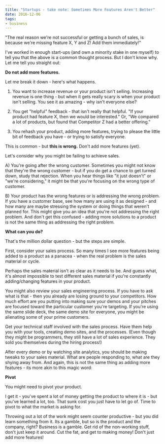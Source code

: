 ```yaml
---
title: "Startups - take note: Sometimes More Features Aren't Better"
date: 2016-12-06
tags:
- business
---
```

"The real reason we're not successful or getting a bunch of sales, is because we're missing feature X, Y and Z! Add them immediately!"

<!--more-->

I've worked in enough start-ups (and own a minority stake in one myself) to tell you that the above is a common thought process.  But I don't know why.  Let me tell you straight out:

**Do not add more features.**

Let me break it down - here's what happens.

1) You want to increase revenue or your product isn't selling.  Increasing revenue is one thing - but when it gets really scary is when your product isn't selling. You see it as amazing - why isn't everyone else?

2) You get "helpful" feedback - that isn't really that helpful.  "If your product had feature X, then we would be interested."  Or, "We compared a lot of products, but found that Competitor Z had a better offering."

3) You rehash your product, adding more features, trying to please the little bit of feedback you have - or trying to satisfy everyone.

This is common - but **this is wrong.** Don't add more features (yet).

Let's consider why you might be failing to achieve sales.  

A) You're going after the wrong customer.  Sometimes you might not know that they're the wrong customer - but if you do get a chance to get turned down, study that rejection.  When you hear things like "it just doesn't" or "we're considering," it might be that you're focusing on the wrong type of customer.

B) Your product has the wrong features or is addressing the wrong problem.  If you have a customer base, see how many are using it as designed - and how many are maybe stressing the system or doing things that weren't planned for.  This might give you an idea that you're not addressing the right problem.  And don't get this confused - adding more solutions to a product is not the same thing as addressing the right problem.

**What can you do?** 

That's the million dollar question - but the steps are simple.

First, consider your sales process.  So many times I see more features being added to a product as a panacea - when the real problem is the sales material or cycle.  

Perhaps the sales material isn't as clear as it needs to be.  And guess what, it's almost impossible to test different sales material if you're constantly adding/changing features in your product.

You might also review your sales engineering process.  If you have to ask what is that - then you already are losing ground to your competitors.  How much effort are you putting into making sure your demos  and your pitches are focused toward the particular customer you're targeting. If you're using the same slide deck, the same demo site for everyone, you might be alienating some of your prime customers.  

Get your technical staff involved with the sales process.  Have them help you with your tools, creating demo sites, and the processes.  (Even though they might be programmers, they still have a lot of sales experience.  They sold you themselves during the hiring process!)

After every demo or by watching site analytics, you should be making tweaks to your sales material.  What are people responding to, what are they shying away from.  And again, this is not the same thing as adding more features - its more akin to this magic word:

**Pivot**

You might need to pivot your product.

I get it - you've spent a lot of money getting the product to where it is - but you've learned a lot, too.  That sunk cost you just have to let go of.  Time to pivot to what the market is asking for.

Throwing out a lot of the work might seem counter productive - but you did learn something from it.  Its a gamble, but so is the product and the company, right? Business is a gamble.  Get rid of the non-working stuff, don't just keep it around.  Cut the fat, and get to making money! Don't just add more features!
